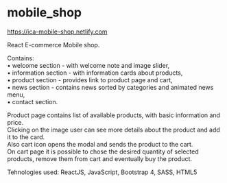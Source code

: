 # mobile_shop

https://ica-mobile-shop.netlify.com

React E-commerce Mobile shop. 

Contains: <br>
    • welcome section - with welcome note and image slider,<br>
    • information section - with information cards about products, <br>
    • product section - provides link to product page and cart, <br>
    • news section - contains news sorted by categories and animated news menu,<br>
    • contact section.

Product page contains list of available products, with basic information and price. <br>
Clicking on the image user can see more details about the product and add it to the card.<br>
Also cart icon opens the modal and sends the product to the cart.<br>
On cart page it is possible to chose the desired quantity of selected products, remove them from cart and eventually buy the product.<br>

Tehnologies used: ReactJS, JavaScript, Bootstrap 4, SASS, HTML5